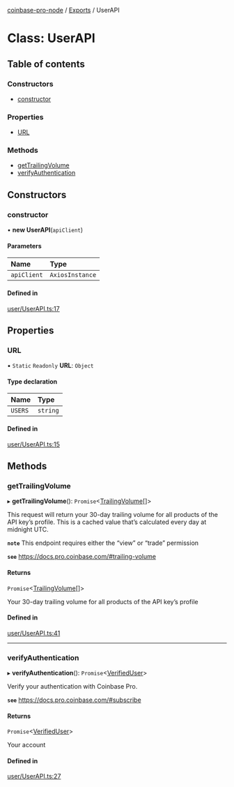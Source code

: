 [coinbase-pro-node](../README.md) / [Exports](../modules.md) / UserAPI

# Class: UserAPI

## Table of contents

### Constructors

- [constructor](userapi.md#constructor)

### Properties

- [URL](userapi.md#url)

### Methods

- [getTrailingVolume](userapi.md#gettrailingvolume)
- [verifyAuthentication](userapi.md#verifyauthentication)

## Constructors

### constructor

• **new UserAPI**(`apiClient`)

#### Parameters

| Name        | Type            |
| :---------- | :-------------- |
| `apiClient` | `AxiosInstance` |

#### Defined in

[user/UserAPI.ts:17](https://github.com/bennycode/coinbase-pro-node/blob/4fcd15c/src/user/UserAPI.ts#L17)

## Properties

### URL

▪ `Static` `Readonly` **URL**: `Object`

#### Type declaration

| Name    | Type     |
| :------ | :------- |
| `USERS` | `string` |

#### Defined in

[user/UserAPI.ts:15](https://github.com/bennycode/coinbase-pro-node/blob/4fcd15c/src/user/UserAPI.ts#L15)

## Methods

### getTrailingVolume

▸ **getTrailingVolume**(): `Promise`<[TrailingVolume](../interfaces/trailingvolume.md)[]\>

This request will return your 30-day trailing volume for all products of the API key’s profile. This is a cached value that’s calculated every day at midnight UTC.

**`note`** This endpoint requires either the “view” or “trade” permission

**`see`** https://docs.pro.coinbase.com/#trailing-volume

#### Returns

`Promise`<[TrailingVolume](../interfaces/trailingvolume.md)[]\>

Your 30-day trailing volume for all products of the API key’s profile

#### Defined in

[user/UserAPI.ts:41](https://github.com/bennycode/coinbase-pro-node/blob/4fcd15c/src/user/UserAPI.ts#L41)

---

### verifyAuthentication

▸ **verifyAuthentication**(): `Promise`<[VerifiedUser](../interfaces/verifieduser.md)\>

Verify your authentication with Coinbase Pro.

**`see`** https://docs.pro.coinbase.com/#subscribe

#### Returns

`Promise`<[VerifiedUser](../interfaces/verifieduser.md)\>

Your account

#### Defined in

[user/UserAPI.ts:27](https://github.com/bennycode/coinbase-pro-node/blob/4fcd15c/src/user/UserAPI.ts#L27)
